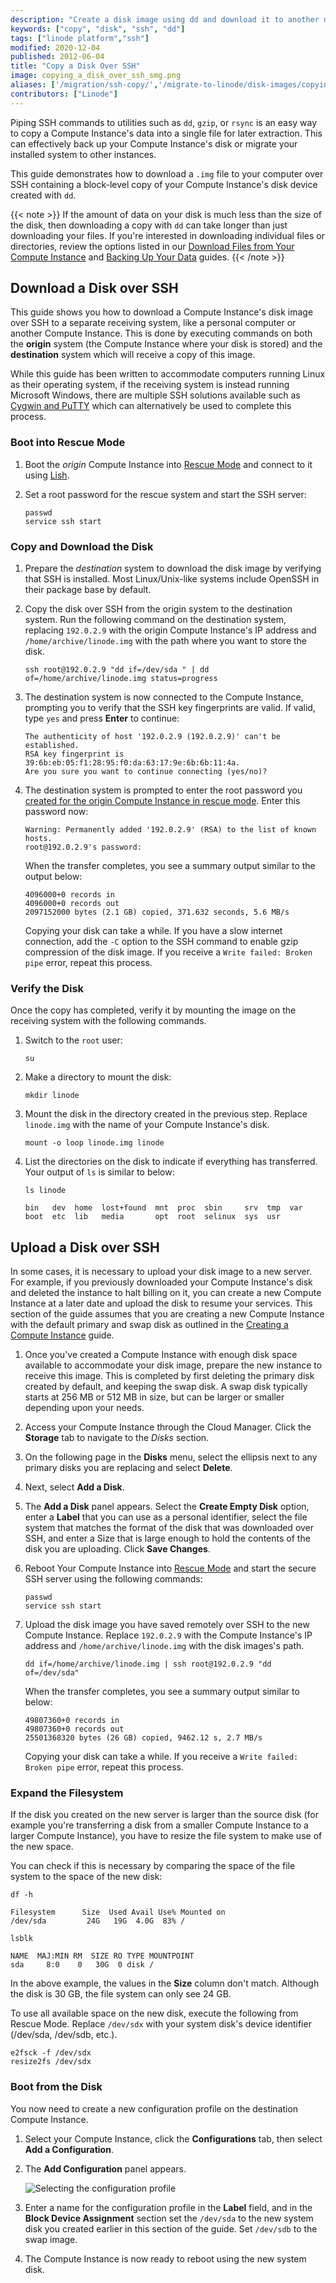 ```yaml
---
description: "Create a disk image using dd and download it to another machine over SSH."
keywords: ["copy", "disk", "ssh", "dd"]
tags: ["linode platform","ssh"]
modified: 2020-12-04
published: 2012-06-04
title: "Copy a Disk Over SSH"
image: copying_a_disk_over_ssh_smg.png
aliases: ['/migration/ssh-copy/','/migrate-to-linode/disk-images/copying-a-disk-image-over-ssh/','/platform/disk-images/copying-a-disk-image-over-ssh/','/guides/copying-a-disk-image-over-ssh/']
contributors: ["Linode"]
---
```


Piping SSH commands to utilities such as `dd`, `gzip`, or `rsync` is an easy way to copy a Compute Instance's data into a single file for later extraction. This can effectively back up your Compute Instance's disk or migrate your installed system to other instances.

This guide demonstrates how to download a `.img` file to your computer over SSH containing a block-level copy of your Compute Instance's disk device created with `dd`.

{{< note >}}
If the amount of data on your disk is much less than the size of the disk, then downloading a copy with `dd` can take longer than just downloading your files. If you're interested in downloading individual files or directories, review the options listed in our [Download Files from Your Compute Instance](/docs/guides/download-files-from-a-compute-instance/) and [Backing Up Your Data](/docs/guides/backing-up-your-data/) guides.
{{< /note >}}

## Download a Disk over SSH

This guide shows you how to download a Compute Instance's disk image over SSH to a separate receiving system, like a personal computer or another Compute Instance. This is done by executing commands on both the **origin** system (the Compute Instance where your disk is stored) and the **destination** system which will receive a copy of this image.

While this guide has been written to accommodate computers running Linux as their operating system, if the receiving system is instead running Microsoft Windows, there are multiple SSH solutions available such as [Cygwin and PuTTY](/docs/guides/connect-to-server-over-ssh-on-windows/) which can alternatively be used to complete this process.

### Boot into Rescue Mode

1.  Boot the *origin* Compute Instance into [Rescue Mode](/docs/products/compute/compute-instances/guides/rescue-and-rebuild/#boot-linode-into-rescue-mode) and connect to it using [Lish](/docs/products/compute/compute-instances/guides/lish/).

1.  Set a root password for the rescue system and start the SSH server:

    ```command
    passwd
    service ssh start
    ```

### Copy and Download the Disk

1.  Prepare the *destination* system to download the disk image by verifying that SSH is installed. Most Linux/Unix-like systems include OpenSSH in their package base by default.

1.  Copy the disk over SSH from the origin system to the destination system. Run the following command on the destination system, replacing `192.0.2.9` with the origin Compute Instance's IP address and `/home/archive/linode.img` with the path where you want to store the disk.

    ```command
    ssh root@192.0.2.9 "dd if=/dev/sda " | dd of=/home/archive/linode.img status=progress
    ```

1.  The destination system is now connected to the Compute Instance, prompting you to verify that the SSH key fingerprints are valid. If valid, type `yes` and press **Enter** to continue:

    ```output
    The authenticity of host '192.0.2.9 (192.0.2.9)' can't be established.
    RSA key fingerprint is 39:6b:eb:05:f1:28:95:f0:da:63:17:9e:6b:6b:11:4a.
    Are you sure you want to continue connecting (yes/no)?
    ```

1. The destination system is prompted to enter the root password you [created for the origin Compute Instance in rescue mode](#boot-linode-into-rescue-mode). Enter this password now:

    ```output
    Warning: Permanently added '192.0.2.9' (RSA) to the list of known hosts.
    root@192.0.2.9's password:
    ```

    When the transfer completes, you see a summary output similar to the output below:

    ```output
    4096000+0 records in
    4096000+0 records out
    2097152000 bytes (2.1 GB) copied, 371.632 seconds, 5.6 MB/s
    ```

    Copying your disk can take a while. If you have a slow internet connection, add the `-C` option to the SSH command to enable gzip compression of the disk image. If you receive a `Write failed: Broken pipe` error, repeat this process.

### Verify the Disk

Once the copy has completed, verify it by mounting the image on the receiving system with the following commands.

1.  Switch to the `root` user:

    ```command
    su
    ```

1.  Make a directory to mount the disk:

    ```command
    mkdir linode
    ```

1.  Mount the disk in the directory created in the previous step. Replace `linode.img` with the name of your Compute Instance's disk.

    ```command
    mount -o loop linode.img linode
    ```

1.  List the directories on the disk to indicate if everything has transferred. Your output of `ls` is similar to below:

    ```command
    ls linode
    ```

    ```output
    bin   dev  home  lost+found  mnt  proc  sbin     srv  tmp  var
    boot  etc  lib   media       opt  root  selinux  sys  usr
    ```

## Upload a Disk over SSH

In some cases, it is necessary to upload your disk image to a new server. For example, if you previously downloaded your Compute Instance's disk and deleted the instance to halt billing on it, you can create a new Compute Instance at a later date and upload the disk to resume your services. This section of the guide assumes that you are creating a new Compute Instance with the default primary and swap disk as outlined in the [Creating a Compute Instance](/docs/products/compute/compute-instances/guides/create/) guide.

1.  Once you've created a Compute Instance with enough disk space available to accommodate your disk image, prepare the new instance to receive this image. This is completed by first deleting the primary disk created by default, and keeping the swap disk. A swap disk typically starts at 256 MB or 512 MB in size, but can be larger or smaller depending upon your needs.

1.  Access your Compute Instance through the Cloud Manager. Click the **Storage** tab to navigate to the *Disks* section.

1. On the following page in the **Disks** menu, select the ellipsis next to any primary disks you are replacing and select **Delete**.

1. Next, select **Add a Disk**.

1.  The **Add a Disk** panel appears. Select the **Create Empty Disk** option, enter a **Label** that you can use as a personal identifier, select the file system that matches the format of the disk that was downloaded over SSH, and enter a Size that is large enough to hold the contents of the disk you are uploading. Click **Save Changes**.

1. Reboot Your Compute Instance into [Rescue Mode](#boot-linode-into-rescue-mode) and start the secure SSH server using the following commands:

    ```command
    passwd
    service ssh start
    ```

1. Upload the disk image you have saved remotely over SSH to the new Compute Instance. Replace `192.0.2.9` with the Compute Instance's IP address and `/home/archive/linode.img` with the disk images's path.

    ```command
    dd if=/home/archive/linode.img | ssh root@192.0.2.9 "dd of=/dev/sda"
    ```

    When the transfer completes, you see a summary output similar to below:

    ```output
    49807360+0 records in
    49807360+0 records out
    25501368320 bytes (26 GB) copied, 9462.12 s, 2.7 MB/s
    ```

    Copying your disk can take a while. If you receive a `Write failed: Broken pipe` error, repeat this process.

### Expand the Filesystem

If the disk you created on the new server is larger than the source disk (for example you're transferring a disk from a smaller Compute Instance to a larger Compute Instance), you have to resize the file system to make use of the new space.

You can check if this is necessary by comparing the space of the file system to the space of the new disk:

```command
df -h
```

```output
Filesystem      Size  Used Avail Use% Mounted on
/dev/sda         24G   19G  4.0G  83% /
```

```command
lsblk
```

```output
NAME  MAJ:MIN RM  SIZE RO TYPE MOUNTPOINT
sda     8:0    0   30G  0 disk /
```

In the above example, the values in the **Size** column don't match. Although the disk is 30 GB, the file system can only see 24 GB.

To use all available space on the new disk, execute the following from Rescue Mode. Replace `/dev/sdx` with your system disk's device identifier (/dev/sda, /dev/sdb, etc.).

```command
e2fsck -f /dev/sdx
resize2fs /dev/sdx
```

### Boot from the Disk

You now need to create a new configuration profile on the destination Compute Instance.

1.  Select your Compute Instance, click the **Configurations** tab, then select **Add a Configuration**.

1.  The **Add Configuration** panel appears.

    ![Selecting the configuration profile](1064-migration6.png "Selecting the configuration profile")

1.  Enter a name for the configuration profile in the **Label** field, and in the **Block Device Assignment** section set the `/dev/sda` to the new system disk you created earlier in this section of the guide. Set `/dev/sdb` to the swap image.

1.  The Compute Instance is now ready to reboot using the new system disk.